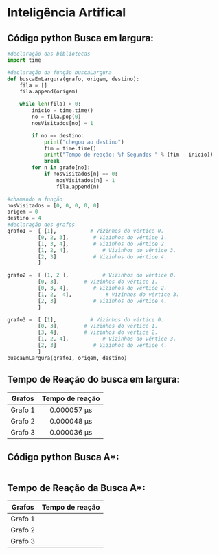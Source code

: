 # Inteligência Artifical

## Código python Busca em largura:
~~~python
#declaração das bibliotecas
import time

#declaração da função buscaLargura
def buscaEmLargura(grafo, origem, destino):
    fila = []
    fila.append(origem)

    while len(fila) > 0:
        inicio = time.time()
        no = fila.pop(0)
        nosVisitados[no] = 1

        if no == destino:
            print("chegou ao destino")
            fim = time.time()
            print("Tempo de reação: %f Segundos " % (fim - inicio))
            break
        for n in grafo[no]:
            if nosVisitados[n] == 0:
                nosVisitados[n] = 1
                fila.append(n)

#chamando a função
nosVisitados = [0, 0, 0, 0, 0]
origem = 0
destino = 4
#declaração dos grafos
grafo1 =  [ [1],           # Vizinhos do vértice 0.
          [0, 2, 3],        # Vizinhos do vértice 1.
          [1, 3, 4],        # Vizinhos do vértice 2.
          [1, 2, 4],           # Vizinhos do vértice 3.
          [2, 3]            # Vizinhos do vértice 4.
          ]

grafo2 =  [ [1, 2 ],           # Vizinhos do vértice 0.
          [0, 3],        # Vizinhos do vértice 1.
          [0, 3, 4],        # Vizinhos do vértice 2.
          [1, 2,  4],           # Vizinhos do vértice 3.
          [2, 3]            # Vizinhos do vértice 4.
          ]

grafo3 =  [ [1],           # Vizinhos do vértice 0.
          [0, 3],        # Vizinhos do vértice 1.
          [3, 4],        # Vizinhos do vértice 2.
          [1, 2, 4],           # Vizinhos do vértice 3.
          [2, 3]            # Vizinhos do vértice 4.
          ]
buscaEmLargura(grafo1, origem, destino)
~~~
## Tempo de Reação do busca em largura:
Grafos                  | Tempo de reação            |
:----------------------:|:--------------------------:|             			 		
Grafo 1                 |0.000057 µs                 |			 		
Grafo 2                 |0.000048 µs                 |			 		
Grafo 3                 |0.000036 µs                 |

## Código python Busca A*:
~~~python

~~~

## Tempo de Reação da Busca A*:
Grafos                  | Tempo de reação |
:----------------------:|:---------------:|             			 		
Grafo 1                 |                 |			 		
Grafo 2                 |                 |			 		
Grafo 3                 |                 |


